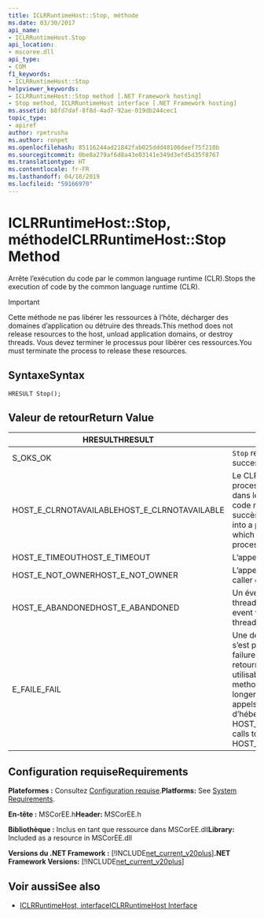 ```yaml
---
title: ICLRRuntimeHost::Stop, méthode
ms.date: 03/30/2017
api_name:
- ICLRRuntimeHost.Stop
api_location:
- mscoree.dll
api_type:
- COM
f1_keywords:
- ICLRRuntimeHost::Stop
helpviewer_keywords:
- ICLRRuntimeHost::Stop method [.NET Framework hosting]
- Stop method, ICLRRuntimeHost interface [.NET Framework hosting]
ms.assetid: b8fd7daf-8f8d-4ad7-92ae-019db244cec1
topic_type:
- apiref
author: rpetrusha
ms.author: ronpet
ms.openlocfilehash: 85116244ad21842fab025ddd48106deef75f210b
ms.sourcegitcommit: 0be8a279af6d8a43e03141e349d3efd5d35f8767
ms.translationtype: HT
ms.contentlocale: fr-FR
ms.lasthandoff: 04/18/2019
ms.locfileid: "59166970"
---
```

# <a name="iclrruntimehoststop-method"></a><span data-ttu-id="14cc9-102">ICLRRuntimeHost::Stop, méthode</span><span class="sxs-lookup"><span data-stu-id="14cc9-102">ICLRRuntimeHost::Stop Method</span></span>
<span data-ttu-id="14cc9-103">Arrête l’exécution du code par le common language runtime (CLR).</span><span class="sxs-lookup"><span data-stu-id="14cc9-103">Stops the execution of code by the common language runtime (CLR).</span></span>  
  
> [!IMPORTANT]
>  <span data-ttu-id="14cc9-104">Cette méthode ne pas libérer les ressources à l’hôte, décharger des domaines d’application ou détruire des threads.</span><span class="sxs-lookup"><span data-stu-id="14cc9-104">This method does not release resources to the host, unload application domains, or destroy threads.</span></span> <span data-ttu-id="14cc9-105">Vous devez terminer le processus pour libérer ces ressources.</span><span class="sxs-lookup"><span data-stu-id="14cc9-105">You must terminate the process to release these resources.</span></span>  
  
## <a name="syntax"></a><span data-ttu-id="14cc9-106">Syntaxe</span><span class="sxs-lookup"><span data-stu-id="14cc9-106">Syntax</span></span>  
  
```  
HRESULT Stop();  
```  
  
## <a name="return-value"></a><span data-ttu-id="14cc9-107">Valeur de retour</span><span class="sxs-lookup"><span data-stu-id="14cc9-107">Return Value</span></span>  
  
|<span data-ttu-id="14cc9-108">HRESULT</span><span class="sxs-lookup"><span data-stu-id="14cc9-108">HRESULT</span></span>|<span data-ttu-id="14cc9-109">Description</span><span class="sxs-lookup"><span data-stu-id="14cc9-109">Description</span></span>|  
|-------------|-----------------|  
|<span data-ttu-id="14cc9-110">S_OK</span><span class="sxs-lookup"><span data-stu-id="14cc9-110">S_OK</span></span>|<span data-ttu-id="14cc9-111">`Stop` retourné avec succès.</span><span class="sxs-lookup"><span data-stu-id="14cc9-111">`Stop` returned successfully.</span></span>|  
|<span data-ttu-id="14cc9-112">HOST_E_CLRNOTAVAILABLE</span><span class="sxs-lookup"><span data-stu-id="14cc9-112">HOST_E_CLRNOTAVAILABLE</span></span>|<span data-ttu-id="14cc9-113">Le CLR n’a pas été chargé dans un processus ou le CLR est dans un état dans lequel il ne peut pas exécuter le code managé ou traiter l’appel avec succès.</span><span class="sxs-lookup"><span data-stu-id="14cc9-113">The CLR has not been loaded into a process, or the CLR is in a state in which it cannot run managed code or process the call successfully.</span></span>|  
|<span data-ttu-id="14cc9-114">HOST_E_TIMEOUT</span><span class="sxs-lookup"><span data-stu-id="14cc9-114">HOST_E_TIMEOUT</span></span>|<span data-ttu-id="14cc9-115">L’appel a expiré.</span><span class="sxs-lookup"><span data-stu-id="14cc9-115">The call timed out.</span></span>|  
|<span data-ttu-id="14cc9-116">HOST_E_NOT_OWNER</span><span class="sxs-lookup"><span data-stu-id="14cc9-116">HOST_E_NOT_OWNER</span></span>|<span data-ttu-id="14cc9-117">L’appelant ne possède pas le verrou.</span><span class="sxs-lookup"><span data-stu-id="14cc9-117">The caller does not own the lock.</span></span>|  
|<span data-ttu-id="14cc9-118">HOST_E_ABANDONED</span><span class="sxs-lookup"><span data-stu-id="14cc9-118">HOST_E_ABANDONED</span></span>|<span data-ttu-id="14cc9-119">Un événement a été annulé alors qu’un thread bloqué ou Fibre l’attendait.</span><span class="sxs-lookup"><span data-stu-id="14cc9-119">An event was canceled while a blocked thread or fiber was waiting on it.</span></span>|  
|<span data-ttu-id="14cc9-120">E_FAIL</span><span class="sxs-lookup"><span data-stu-id="14cc9-120">E_FAIL</span></span>|<span data-ttu-id="14cc9-121">Une défaillance catastrophique inconnue s’est produite.</span><span class="sxs-lookup"><span data-stu-id="14cc9-121">An unknown catastrophic failure occurred.</span></span> <span data-ttu-id="14cc9-122">Si une méthode retourne E_FAIL, le CLR n’est plus utilisable au sein du processus.</span><span class="sxs-lookup"><span data-stu-id="14cc9-122">If a method returns E_FAIL, the CLR is no longer usable within the process.</span></span> <span data-ttu-id="14cc9-123">Les appels suivants aux méthodes d’hébergement retournent HOST_E_CLRNOTAVAILABLE.</span><span class="sxs-lookup"><span data-stu-id="14cc9-123">Subsequent calls to hosting methods return HOST_E_CLRNOTAVAILABLE.</span></span>|  
  
## <a name="requirements"></a><span data-ttu-id="14cc9-124">Configuration requise</span><span class="sxs-lookup"><span data-stu-id="14cc9-124">Requirements</span></span>  
 <span data-ttu-id="14cc9-125">**Plateformes :** Consultez [Configuration requise](../../../../docs/framework/get-started/system-requirements.md).</span><span class="sxs-lookup"><span data-stu-id="14cc9-125">**Platforms:** See [System Requirements](../../../../docs/framework/get-started/system-requirements.md).</span></span>  
  
 <span data-ttu-id="14cc9-126">**En-tête :** MSCorEE.h</span><span class="sxs-lookup"><span data-stu-id="14cc9-126">**Header:** MSCorEE.h</span></span>  
  
 <span data-ttu-id="14cc9-127">**Bibliothèque :** Inclus en tant que ressource dans MSCorEE.dll</span><span class="sxs-lookup"><span data-stu-id="14cc9-127">**Library:** Included as a resource in MSCorEE.dll</span></span>  
  
 <span data-ttu-id="14cc9-128">**Versions du .NET Framework :** [!INCLUDE[net_current_v20plus](../../../../includes/net-current-v20plus-md.md)]</span><span class="sxs-lookup"><span data-stu-id="14cc9-128">**.NET Framework Versions:** [!INCLUDE[net_current_v20plus](../../../../includes/net-current-v20plus-md.md)]</span></span>  
  
## <a name="see-also"></a><span data-ttu-id="14cc9-129">Voir aussi</span><span class="sxs-lookup"><span data-stu-id="14cc9-129">See also</span></span>

- [<span data-ttu-id="14cc9-130">ICLRRuntimeHost, interface</span><span class="sxs-lookup"><span data-stu-id="14cc9-130">ICLRRuntimeHost Interface</span></span>](../../../../docs/framework/unmanaged-api/hosting/iclrruntimehost-interface.md)

